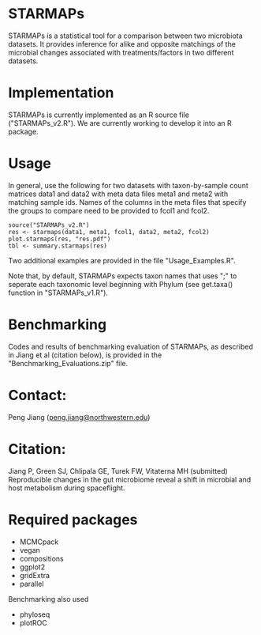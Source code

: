# STARMAPs
STARMAPs is a statistical tool for a comparison between two microbiota datasets. It provides inference for alike and opposite matchings of the microbial changes associated with treatments/factors in two different datasets. 

# Implementation
STARMAPs is currently implemented as an R source file ("STARMAPs_v2.R"). We are currently working to develop it into an R package.

# Usage
In general, use the following for two datasets with taxon-by-sample count matrices data1 and data2 with meta data files meta1 and meta2 with matching sample ids. Names of the columns in the meta files that specify the groups to compare need to be provided to fcol1 and fcol2.
~~~
source("STARMAPs_v2.R")
res <- starmaps(data1, meta1, fcol1, data2, meta2, fcol2)
plot.starmaps(res, "res.pdf")
tbl <- summary.starmaps(res)
~~~

Two additional examples are provided in the file "Usage_Examples.R".

Note that, by default, STARMAPs expects taxon names that uses ";" to seperate each taxonomic level beginning with Phylum (see get.taxa() function in "STARMAPs_v1.R").

# Benchmarking
Codes and results of benchmarking evaluation of STARMAPs, as described in Jiang et al (citation below), is provided in the "Benchmarking_Evaluations.zip" file.

# Contact: 
Peng Jiang (peng.jiang@northwestern.edu)

# Citation: 
Jiang P, Green SJ, Chlipala GE, Turek FW, Vitaterna MH (submitted) Reproducible changes in the gut microbiome reveal a shift in microbial and host metabolism during spaceflight.

# Required packages
- MCMCpack
- vegan
- compositions
- ggplot2
- gridExtra
- parallel

Benchmarking also used
- phyloseq
- plotROC
